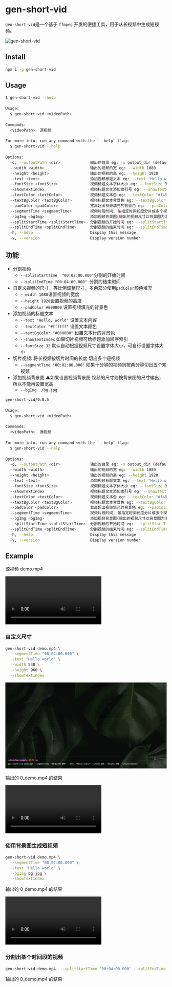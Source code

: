 # gen-short-vid

`gen-short-vid`是一个基于 `ffmpeg` 开发的便捷工具，用于从长视频中生成短视频。

![gen-short-vid](https://socialify.git.ci/gxr404/gen-short-vid/image?font=Rokkitt&forks=1&issues=1&logo=https%3A%2F%2Fraw.githubusercontent.com%2Fgxr404%2Fgen-short-vid%2Fmain%2Fassets%2Flogo.svg&stargazers=1&theme=Light)

## Install

```bash
npm i -g gen-short-vid
```

## Usage

```bash
$ gen-short-vid --help

Usage:
  $ gen-short-vid <videoPath>

Commands:
  <videoPath>  源视频

For more info, run any command with the `--help` flag:
  $ gen-short-vid --help

Options:
  -o, --outputPath <dir>             输出的目录 eg: -o output_dir (default: output)
  --width <width>                    输出的视频的宽 eg: --width 1080 
  --height <height>                  输出的视频的高 eg: --height 1920 
  --text <text>                      添加视频标题文本 eg: --text "Hello world!" 
  --fontSize <fontSize>              视频标题文本字体大小 eg: --fontSize 32 
  --showTextIndex                    视频标题文本添加索引号 eg: --showTextIndex 
  --textColor <textColor>            视频标题文本色 eg: --textColor "#f49857" 
  --textBgColor <textBgColor>        视频标题文本背景色 eg: --textBgColor "#f49857" 
  --padColor <padColor>              宽高超出视频填充的背景色 eg: --padColor "#f49857" 
  --segmentTime <segmentTime>        视频片段时间, 按指定时间长度分片成多个视频 eg: --segmentTime "00:02:00.000" 
  --bgImg <bgImg>                    添加视频背景图(输出的视频尺寸以背景图为准，不能和width、height一起使用) eg: --bgImg "./bg.jpg" 
  --splitStartTime <splitStartTime>  分割视频的开始时间 eg: --splitStartTime "00:02:00.000" 
  --splitEndTime <splitEndTime>      分割视频的结束时间 eg: --splitEndTime "00:04:00.000" 
  -h, --help                         Display this message 
  -v, --version                      Display version number 

```

## 功能

- 分割视频
  - `--splitStartTime  "00:02:00.000"`分割的开始时间
  - `--splitEndTime "00:04:00.000" `分割的结束时间
- 自定义视频的尺寸，等比例调整尺寸，多余部分使用`padColor`颜色填充
  - `--width 1080`设置视频的宽度
  - `--height 1920`设置视频的高度
  - `--padColor #000000` 设置视频填充的背景色
- 添加视频的标题文本
  - `--text "Hello, world"` 设置文本内容
  - `--textColor "#ffffff"` 设置文本颜色
  - `--textBgColor "#000000"` 设置文本行的背景色
  - `--showTextIndex` 如果切片视频可给标题添加顺序索引
  - `--fontSize 32` 默认自动根据视频尺寸设置字体大小，可自行设置字体大小
- 切片视频: 将长视频按切片时间的长度 切出多个短视频
  - `--segmentTime "00:02:00.000"` 如果十分钟的视频则按两分钟切出五个短视频
- 添加视频背景图 ⚠️如果设置视频背景图 视频的尺寸则按背景图的尺寸输出，所以不能再设置宽高
  - `--bgImg ./bg.jpg`

```bash
gen-short-vid/0.0.5

Usage:
  $ gen-short-vid <videoPath>

Commands:
  <videoPath>  源视频

For more info, run any command with the `--help` flag:
  $ gen-short-vid --help

Options:
  -o, --outputPath <dir>             输出的目录 eg: -o output_dir (default: output)
  --width <width>                    输出的视频的宽 eg: --width 1080
  --height <height>                  输出的视频的高 eg: --height 1920
  --text <text>                      添加视频标题文本 eg: --text "Hello world!"
  --fontSize <fontSize>              视频标题文本字体大小 eg: --fontSize 32
  --showTextIndex                    视频标题文本添加索引号 eg: --showTextIndex
  --textColor <textColor>            视频标题文本色 eg: --textColor "#f49857"
  --textBgColor <textBgColor>        视频标题文本背景色 eg: --textBgColor "#f49857"
  --padColor <padColor>              宽高超出视频填充的背景色 eg: --padColor "#f49857"
  --segmentTime <segmentTime>        视频片段时间, 按指定时间长度分片成多个视频 eg: --segmentTime "00:02:00.000"
  --bgImg <bgImg>                    添加视频背景图(输出的视频尺寸以背景图为准，不能和width、height一起使用) eg: --bgImg "./bg.jpg"
  --splitStartTime <splitStartTime>  分割视频的开始时间 eg: --splitStartTime "00:02:00.000"
  --splitEndTime <splitEndTime>      分割视频的结束时间 eg: --splitEndTime "00:04:00.000"
  -h, --help                         Display this message
  -v, --version                      Display version number
```

## Example

源视频 demo.mp4

<video src="./docs/demo.mp4" width="300"></video>

### 自定义尺寸

```bash
gen-short-vid demo.mp4 \
  --segmentTime "00:02:00.000" \
  --text "Hello world" \
  --width 540 \
  --height 960 \
  --showTextIndex
```

![demo1](./docs/demo1.gif)

输出的 0_demo.mp4 的结果

<video src="./docs/1/0_demo.mp4" width="300"></video>

### 使用背景图生成短视频

```bash
gen-short-vid demo.mp4 \
  --segmentTime "00:02:00.000" \
  --text "Hello world" \
  --bgImg bg.jpg \
  --showTextIndex
```

输出的 0_demo.mp4 的结果

<video src="./docs/2/0_demo.mp4" width="300"></video>

### 分割出某个时间段的视频

```bash
gen-short-vid demo.mp4  --splitStartTime "00:04:00.000" --splitEndTime "00:08:00.000"
```

输出的 0_demo.mp4 的结果
